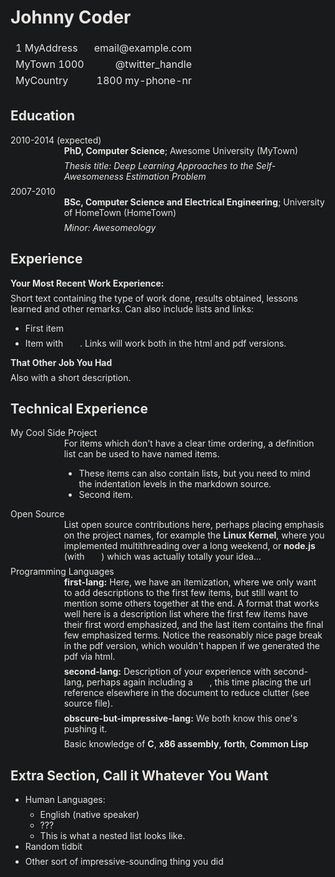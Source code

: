 <html xmlns="http://www.w3.org/1999/xhtml" data-darkreader-mode="dynamic" data-darkreader-scheme="dark"><head><style class="darkreader darkreader--fallback" media="screen"></style><style class="darkreader darkreader--text" media="screen"></style><style class="darkreader darkreader--invert" media="screen">.jfk-bubble.gtx-bubble, .captcheck_answer_label > input + img, span#closed_text > img[src^="https://www.gstatic.com/images/branding/googlelogo"], span[data-href^="https://www.hcaptcha.com/"] > #icon, ::-webkit-calendar-picker-indicator, img.Wirisformula {
    filter: invert(100%) hue-rotate(180deg) contrast(90%) !important;
}</style><style class="darkreader darkreader--inline" media="screen">[data-darkreader-inline-bgcolor] {
  background-color: var(--darkreader-inline-bgcolor) !important;
}
[data-darkreader-inline-bgimage] {
  background-image: var(--darkreader-inline-bgimage) !important;
}
[data-darkreader-inline-border] {
  border-color: var(--darkreader-inline-border) !important;
}
[data-darkreader-inline-border-bottom] {
  border-bottom-color: var(--darkreader-inline-border-bottom) !important;
}
[data-darkreader-inline-border-left] {
  border-left-color: var(--darkreader-inline-border-left) !important;
}
[data-darkreader-inline-border-right] {
  border-right-color: var(--darkreader-inline-border-right) !important;
}
[data-darkreader-inline-border-top] {
  border-top-color: var(--darkreader-inline-border-top) !important;
}
[data-darkreader-inline-boxshadow] {
  box-shadow: var(--darkreader-inline-boxshadow) !important;
}
[data-darkreader-inline-color] {
  color: var(--darkreader-inline-color) !important;
}
[data-darkreader-inline-fill] {
  fill: var(--darkreader-inline-fill) !important;
}
[data-darkreader-inline-stroke] {
  stroke: var(--darkreader-inline-stroke) !important;
}
[data-darkreader-inline-outline] {
  outline-color: var(--darkreader-inline-outline) !important;
}
[data-darkreader-inline-stopcolor] {
  stop-color: var(--darkreader-inline-stopcolor) !important;
}
[data-darkreader-inline-bg] {
  background: var(--darkreader-inline-bg) !important;
}
[data-darkreader-inline-invert] {
    filter: invert(100%) hue-rotate(180deg);
}</style><style class="darkreader darkreader--variables" media="screen">:root {
   --darkreader-neutral-background: #131516;
   --darkreader-neutral-text: #d8d4cf;
   --darkreader-selection-background: #004daa;
   --darkreader-selection-text: #e8e6e3;
}</style><style class="darkreader darkreader--root-vars" media="screen"></style><style class="darkreader darkreader--user-agent" media="screen">@layer {
html {
    background-color: #181a1b !important;
}
html {
    color-scheme: dark !important;
}
iframe {
    color-scheme: initial;
}
html, body {
    background-color: #181a1b;
}
html, body {
    border-color: #736b5e;
    color: #e8e6e3;
}
a {
    color: #3391ff;
}
table {
    border-color: #545b5e;
}
mark {
    color: #e8e6e3;
}
::placeholder {
    color: #b2aba1;
}
input:-webkit-autofill,
textarea:-webkit-autofill,
select:-webkit-autofill {
    background-color: #404400 !important;
    color: #e8e6e3 !important;
}
::-webkit-scrollbar {
    background-color: #202324;
    color: #aba499;
}
::-webkit-scrollbar-thumb {
    background-color: #454a4d;
}
::-webkit-scrollbar-thumb:hover {
    background-color: #575e62;
}
::-webkit-scrollbar-thumb:active {
    background-color: #484e51;
}
::-webkit-scrollbar-corner {
    background-color: #181a1b;
}
* {
    scrollbar-color: #454a4d #202324;
}
::selection {
    background-color: #004daa !important;
    color: #e8e6e3 !important;
}
::-moz-selection {
    background-color: #004daa !important;
    color: #e8e6e3 !important;
}
}</style>
  <meta http-equiv="Content-Type" content="text/html; charset=utf-8">
  <meta http-equiv="Content-Style-Type" content="text/css">
  <meta name="generator" content="pandoc">
  <title></title>
  <style type="text/css">code{white-space: pre;}</style><style class="darkreader darkreader--sync" media="screen"></style>
  <style type="text/css">
  /*
   *  * Copyright 2013 Christophe-Marie Duquesne <chmd@chmd.fr>
   *   *
   *    * CSS for making a resume with pandoc. Inspired by moderncv.
   *     *
   *      * This CSS document is delivered to you under the CC BY-SA 3.0 License.
   *       * https://creativecommons.org/licenses/by-sa/3.0/deed.en_US
   *        */
  
  /* Whole document */
  body {
      font-family: "Helvetica Neue", Helvetica, Arial, sans-serif;
      width: 800px;
      margin: auto;
      background: #FFFFFF;
      padding: 10px 10px 10px 10px;
  }
  
  /* Title of the resume */
  h1 {
      font-size: 55px;
      color: #757575;
      text-align:center;
      margin-bottom:15px;
  }
  
  /* Titles of categories */
  h2 {
      color: #397249;
  }
  /* There is a bar just before each category */
  h2:before {
      content: "";
      display: inline-block;
      margin-right:1%;
      width: 16%;
      height: 10px;
      background-color: #9CB770;
  }
  
  /* Definitions */
  dt {
      float: left;
      clear: left;
      width: 17%;
      font-weight: bold;
  }
  dd {
      margin-left: 17%;
  }
  p {
      margin-top:0;
      margin-bottom:7px;
  }
  
  /* Blockquotes */
  blockquote {
      text-align: center
  }
  
  /* Links */
  a {
      text-decoration: none;
  }
  
  /* Horizontal separators */
  hr {
      color: #A6A6A6;
  }
  
  table {
      width: 100%;
      border-top: solid;
      border-bottom: solid;
      border-color:#999999;
  }
  </style><style class="darkreader darkreader--sync" media="screen"></style>
<meta name="darkreader" content="d8edfb6d7c4146c6a302d6488967e1b1"><style class="darkreader darkreader--override" media="screen">.vimvixen-hint {
    background-color: #7b5300 !important;
    border-color: #d8b013 !important;
    color: #f3e8c8 !important;
}
#vimvixen-console-frame {
    color-scheme: light !important;
}
::placeholder {
    opacity: 0.5 !important;
}
#edge-translate-panel-body,
.MuiTypography-body1,
.nfe-quote-text {
    color: var(--darkreader-neutral-text) !important;
}
gr-main-header {
    background-color: #0f3a48 !important;
}
.tou-z65h9k,
.tou-mignzq,
.tou-1b6i2ox,
.tou-lnqlqk {
    background-color: var(--darkreader-neutral-background) !important;
}
.tou-75mvi {
    background-color: #032029 !important;
}
.tou-ta9e87,
.tou-1w3fhi0,
.tou-1b8t2us,
.tou-py7lfi,
.tou-1lpmd9d,
.tou-1frrtv8,
.tou-17ezmgn {
    background-color: #0a0a0a !important;
}
.tou-uknfeu {
    background-color: #231603 !important;
}
.tou-6i3zyv {
    background-color: #19576c !important;
}
div.mermaid-viewer-control-panel .btn {
    background-color: var(--darkreader-neutral-background);
    fill: var(--darkreader-neutral-text);
}
svg g rect.er {
    fill: var(--darkreader-neutral-background) !important;
}
svg g rect.er.entityBox {
    fill: var(--darkreader-neutral-background) !important;
}
svg g rect.er.attributeBoxOdd {
    fill: var(--darkreader-neutral-background) !important;
}
svg g rect.er.attributeBoxEven {
    fill: var(--darkreader-selection-background);
    fill-opacity: 0.8 !important;
}
svg rect.er.relationshipLabelBox {
    fill: var(--darkreader-neutral-background) !important;
}
svg g g.nodes rect,
svg g g.nodes polygon {
    fill: var(--darkreader-neutral-background) !important;
}
svg g rect.task {
    fill: var(--darkreader-selection-background) !important;
}
svg line.messageLine0,
svg line.messageLine1 {
    stroke: var(--darkreader-neutral-text) !important;
}
div.mermaid .actor {
    fill: var(--darkreader-neutral-background) !important;
}
mitid-authenticators-code-app > .code-app-container {
    background-color: white !important;
    padding-top: 1rem;
}
iframe#unpaywall[src$="unpaywall.html"] {
    color-scheme: light !important;
}
embed[type="application/pdf"] { filter: invert(100%) contrast(90%); }</style></head>
<body class="vsc-initialized">
<h1 id="johnny-coder">Johnny Coder</h1>
<table>
<tbody>
<tr class="odd">
<td align="left">1 MyAddress</td>
<td align="right">email@example.com</td>
</tr>
<tr class="even">
<td align="left">MyTown 1000</td>
<td align="right"><span class="citation">@twitter_handle</span></td>
</tr>
<tr class="odd">
<td align="left">MyCountry</td>
<td align="right">1800 my-phone-nr</td>
</tr>
</tbody>
</table>
<h2 id="education">Education</h2>
<dl>
<dt>2010-2014 (expected)</dt>
<dd><p><strong>PhD, Computer Science</strong>; Awesome University (MyTown)</p>
<p><em>Thesis title: Deep Learning Approaches to the Self-Awesomeness Estimation Problem</em></p>
</dd>
<dt>2007-2010</dt>
<dd><p><strong>BSc, Computer Science and Electrical Engineering</strong>; University of HomeTown (HomeTown)</p>
<p><em>Minor: Awesomeology</em></p>
</dd>
</dl>
<h2 id="experience">Experience</h2>
<p><strong>Your Most Recent Work Experience:</strong></p>
<p>Short text containing the type of work done, results obtained, lessons learned and other remarks. Can also include lists and links:</p>
<ul>
<li><p>First item</p></li>
<li><p>Item with <a href="http://www.example.com">link</a>. Links will work both in the html and pdf versions.</p></li>
</ul>
<p><strong>That Other Job You Had</strong></p>
<p>Also with a short description.</p>
<h2 id="technical-experience">Technical Experience</h2>
<dl>
<dt>My Cool Side Project</dt>
<dd><p>For items which don't have a clear time ordering, a definition list can be used to have named items.</p>
<ul>
<li>These items can also contain lists, but you need to mind the indentation levels in the markdown source.</li>
<li>Second item.</li>
</ul>
</dd>
<dt>Open Source</dt>
<dd><p>List open source contributions here, perhaps placing emphasis on the project names, for example the <strong>Linux Kernel</strong>, where you implemented multithreading over a long weekend, or <strong>node.js</strong> (with <a href="http://nodejs.org">link</a>) which was actually totally your idea...</p>
</dd>
<dt>Programming Languages</dt>
<dd><p><strong>first-lang:</strong> Here, we have an itemization, where we only want to add descriptions to the first few items, but still want to mention some others together at the end. A format that works well here is a description list where the first few items have their first word emphasized, and the last item contains the final few emphasized terms. Notice the reasonably nice page break in the pdf version, which wouldn't happen if we generated the pdf via html.</p>
</dd>
<dd><p><strong>second-lang:</strong> Description of your experience with second-lang, perhaps again including a <a href="https://github.com/githubuser/superlongprojectname">link</a>, this time placing the url reference elsewhere in the document to reduce clutter (see source file).</p>
</dd>
<dd><p><strong>obscure-but-impressive-lang:</strong> We both know this one's pushing it.</p>
</dd>
<dd><p>Basic knowledge of <strong>C</strong>, <strong>x86 assembly</strong>, <strong>forth</strong>, <strong>Common Lisp</strong></p>
</dd>
</dl>
<h2 id="extra-section-call-it-whatever-you-want">Extra Section, Call it Whatever You Want</h2>
<ul>
<li><p>Human Languages:</p>
<ul>
<li>English (native speaker)</li>
<li>???</li>
<li>This is what a nested list looks like.</li>
</ul></li>
<li><p>Random tidbit</p></li>
<li><p>Other sort of impressive-sounding thing you did</p></li>
</ul>


</body></html>
